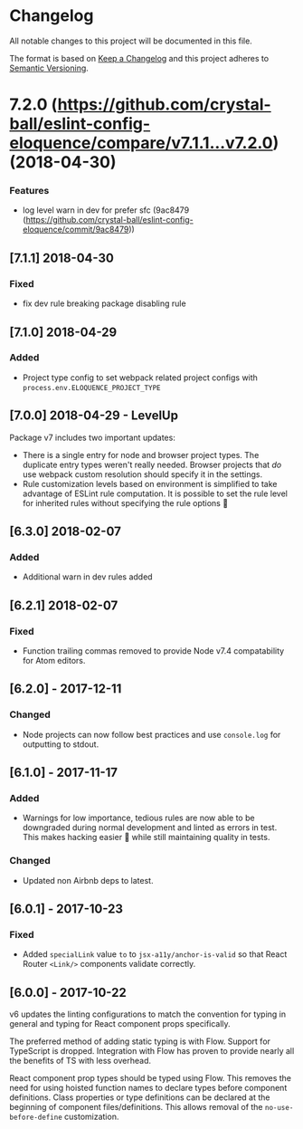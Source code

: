 # Changelog

All notable changes to this project will be documented in this file.

The format is based on [Keep a Changelog](http://keepachangelog.com/en/1.0.0/)
and this project adheres to
[Semantic Versioning](http://semver.org/spec/v2.0.0.html).

<a name="7.2.0"></a>

# 7.2.0 (https://github.com/crystal-ball/eslint-config-eloquence/compare/v7.1.1...v7.2.0) (2018-04-30)

### Features

- log level warn in dev for prefer sfc (9ac8479
  (https://github.com/crystal-ball/eslint-config-eloquence/commit/9ac8479))

## [7.1.1] 2018-04-30

### Fixed

- fix dev rule breaking package disabling rule

## [7.1.0] 2018-04-29

### Added

- Project type config to set webpack related project configs with
  `process.env.ELOQUENCE_PROJECT_TYPE`

## [7.0.0] 2018-04-29 - LevelUp

Package v7 includes two important updates:

- There is a single entry for node and browser project types. The duplicate
  entry types weren't really needed. Browser projects that _do_ use webpack
  custom resolution should specify it in the settings.
- Rule customization levels based on environment is simplified to take advantage
  of ESLint rule computation. It is possible to set the rule level for inherited
  rules without specifying the rule options 🎉

## [6.3.0] 2018-02-07

### Added

- Additional warn in dev rules added

## [6.2.1] 2018-02-07

### Fixed

- Function trailing commas removed to provide Node v7.4 compatability for Atom
  editors.

## [6.2.0] - 2017-12-11

### Changed

- Node projects can now follow best practices and use `console.log` for
  outputting to stdout.

## [6.1.0] - 2017-11-17

### Added

- Warnings for low importance, tedious rules are now able to be downgraded
  during normal development and linted as errors in test. This makes hacking
  easier 🎉 while still maintaining quality in tests.

### Changed

- Updated non Airbnb deps to latest.

## [6.0.1] - 2017-10-23

### Fixed

- Added `specialLink` value `to` to `jsx-a11y/anchor-is-valid` so that React
  Router `<Link/>` components validate correctly.

## [6.0.0] - 2017-10-22

v6 updates the linting configurations to match the convention for typing in
general and typing for React component props specifically.

The preferred method of adding static typing is with Flow. Support for
TypeScript is dropped. Integration with Flow has proven to provide nearly all
the benefits of TS with less overhead.

React component prop types should be typed using Flow. This removes the need for
using hoisted function names to declare types before component definitions.
Class properties or type definitions can be declared at the beginning of
component files/definitions. This allows removal of the `no-use-before-define`
customization.
